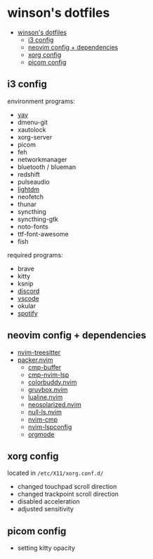 # winson's dotfiles

- [winson's dotfiles](#winsons-dotfiles)
  - [i3 config](#i3-config)
  - [neovim config + dependencies](#neovim-config--dependencies)
  - [xorg config](#xorg-config)
  - [picom config](#picom-config)

## i3 config

environment programs:

- [yay](https://github.com/Jguer/yay)
- dmenu-git
- xautolock
- xorg-server
- picom
- feh
- networkmanager
- bluetooth / blueman
- redshift
- pulseaudio
- [lightdm](https://archlinux.org/packages/?name=lightdm)
- neofetch
- thunar
- syncthing
- syncthing-gtk
- noto-fonts
- ttf-font-awesome
- fish

required programs:

- brave
- kitty
- ksnip
- [discord](https://aur.archlinux.org/packages/discord_arch_electron)
- [vscode](https://aur.archlinux.org/packages/visual-studio-code-bin)
- okular
- [spotify](https://aur.archlinux.org/packages/spotify)

## neovim config + dependencies

- [nvim-treesitter](https://github.com/nvim-treesitter/nvim-treesitter)
- [packer.nvim](https://github.com/wbthomason/packer.nvim)
  - [cmp-buffer](https://github.com/hrsh7th/cmp-buffer)
  - [cmp-nvim-lsp](https://github.com/hrsh7th/cmp-nvim-lsp)
  - [colorbuddy.nvim](https://github.com/tjdevries/colorbuddy.nvim)
  - [gruvbox.nvim](https://github.com/ellisonleao/gruvbox.nvim)
  - [lualine.nvim](https://github.com/nvim-lualine/lualine.nvim)
  - [neosolarized.nvim](https://github.com/svrana/neosolarized.nvim)
  - [null-ls.nvim](https://github.com/jose-elias-alvarez/null-ls.nvim)
  - [nvim-cmp](https://github.com/hrsh7th/nvim-cmp)
  - [nvim-lspconfig](https://github.com/neovim/nvim-lspconfig)
  - [orgmode](https://github.com/nvim-orgmode/orgmode)

## xorg config

located in `/etc/X11/xorg.conf.d/`

- changed touchpad scroll direction
- changed trackpoint scroll direction
- disabled acceleration
- adjusted sensitivity

## picom config

- setting kitty opacity
